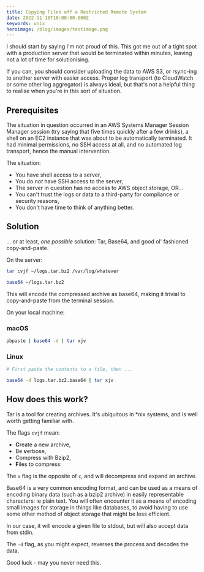 ```yaml
---
title: Copying Files off a Restricted Remote System
date: 2022-11-16T10:00:00.000Z
keywords: unix
heroimage: /blog/images/testimage.png
---
```


I should start by saying I'm not proud of this. This got me out of a tight spot with a production server that would be terminated within minutes, leaving not a lot of time for solutionising.

If you can, you should consider uploading the data to AWS S3, or rsync-ing to another server with easier access. Proper log transport (to CloudWatch or some other log aggregator) is always ideal, but that's not a helpful thing to realise when you're in this sort of situation.

## Prerequisites

The situation in question occurred in an AWS Systems Manager Session Manager session (try saying that five times quickly after a few drinks), a shell on an EC2 instance that was about to be automatically terminated. It had minimal permissions, no SSH access at all, and no automated log transport, hence the manual intervention.

The situation:

- You have shell access to a server,
- You do _not_ have SSH access to the server,
- The server in question has no access to AWS object storage, OR...
- You can't trust the logs or data to a third-party for compliance or security reasons,
- You don't have time to think of anything better.

## Solution

... or at least, _one possible_ solution: Tar, Base64, and good ol' fashioned copy-and-paste.

On the server:

```bash
tar cvjf ~/logs.tar.bz2 /var/log/whatever

base64 ~/logs.tar.bz2
```

This will encode the compressed archive as base64, making it trivial to copy-and-paste from the terminal session.

On your local machine:

### macOS

```bash
pbpaste | base64 -d | tar xjv
```

### Linux

```bash
# First paste the contents to a file, then ...

base64 -d logs.tar.bz2.base64 | tar xjv
```

## How does this work?

Tar is a tool for creating archives. It's ubiquitous in \*nix systems, and is well worth getting familiar with.

The flags `cvjf` mean:

- **C**reate a new archive,
- Be **v**erbose,
- Compress with Bzip2,
- **F**iles to compress:

The `x` flag is the opposite of `c`, and will decompress and expand an archive.

Base64 is a very common encoding format, and can be used as a means of encoding binary data (such as a bzip2 archive) in easily representable characters: ie plain text. You will often encounter it as a means of encoding small images for storage in things like databases, to avoid having to use some other method of object storage that might be less efficient.

In our case, it will encode a given file to stdout, but will also accept data from stdin.

The `-d` flag, as you might expect, reverses the process and decodes the data.

Good luck - may you never need this.

